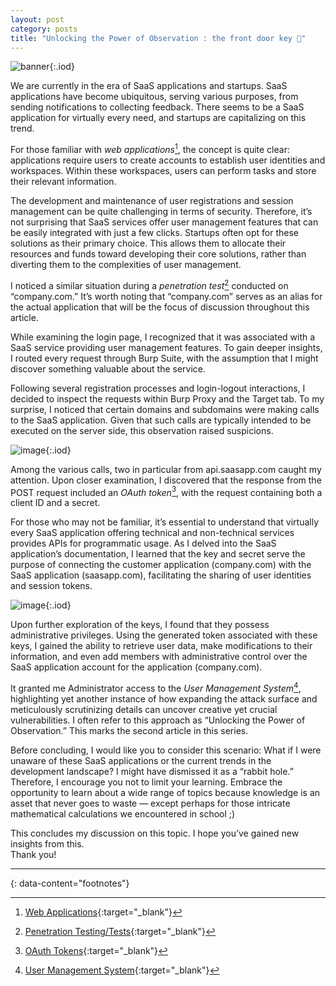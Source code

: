 ```yaml
---
layout: post
category: posts
title: "Unlocking the Power of Observation : the front door key 🔑"
---
```


![banner](https://miro.medium.com/v2/resize:fit:720/format:webp/1*sLr3oSvwjgfx_6N-Mzgv0g.png){:.iod}

We are currently in the era of SaaS applications and startups. SaaS applications have become ubiquitous, serving various purposes, from sending notifications to collecting feedback. There seems to be a SaaS application for virtually every need, and startups are capitalizing on this trend.

For those familiar with *web applications*[^1], the concept is quite clear: applications require users to create accounts to establish user identities and workspaces. Within these workspaces, users can perform tasks and store their relevant information.

The development and maintenance of user registrations and session management can be quite challenging in terms of security. Therefore, it’s not surprising that SaaS services offer user management features that can be easily integrated with just a few clicks. Startups often opt for these solutions as their primary choice. This allows them to allocate their resources and funds toward developing their core solutions, rather than diverting them to the complexities of user management.

I noticed a similar situation during a *penetration test*[^2] conducted on “company.com.” It’s worth noting that “company.com” serves as an alias for the actual application that will be the focus of discussion throughout this article.

While examining the login page, I recognized that it was associated with a SaaS service providing user management features. To gain deeper insights, I routed every request through Burp Suite, with the assumption that I might discover something valuable about the service.

Following several registration processes and login-logout interactions, I decided to inspect the requests within Burp Proxy and the Target tab. To my surprise, I noticed that certain domains and subdomains were making calls to the SaaS application. Given that such calls are typically intended to be executed on the server side, this observation raised suspicions.

![image](https://miro.medium.com/v2/resize:fit:720/format:webp/1*fDKgDM19nqs1NYWrNlbyDg.jpeg){:.iod}

Among the various calls, two in particular from api.saasapp.com caught my attention. Upon closer examination, I discovered that the response from the POST request included an *OAuth token*[^3], with the request containing both a client ID and a secret.

For those who may not be familiar, it’s essential to understand that virtually every SaaS application offering technical and non-technical services provides APIs for programmatic usage. As I delved into the SaaS application’s documentation, I learned that the key and secret serve the purpose of connecting the customer application (company.com) with the SaaS application (saasapp.com), facilitating the sharing of user identities and session tokens.

![image](https://miro.medium.com/v2/resize:fit:720/format:webp/1*d0iAUVZ-8GFNEO7HZcKlrg.jpeg){:.iod}

Upon further exploration of the keys, I found that they possess administrative privileges. Using the generated token associated with these keys, I gained the ability to retrieve user data, make modifications to their information, and even add members with administrative control over the SaaS application account for the application (company.com).

It granted me Administrator access to the *User Management System*[^4], highlighting yet another instance of how expanding the attack surface and meticulously scrutinizing details can uncover creative yet crucial vulnerabilities. I often refer to this approach as “Unlocking the Power of Observation.” This marks the second article in this series.

Before concluding, I would like you to consider this scenario: What if I were unaware of these SaaS applications or the current trends in the development landscape? I might have dismissed it as a “rabbit hole.” Therefore, I encourage you not to limit your learning. Embrace the opportunity to learn about a wide range of topics because knowledge is an asset that never goes to waste — except perhaps for those intricate mathematical calculations we encountered in school ;)

This concludes my discussion on this topic. I hope you’ve gained new insights from this.<br/>
Thank you! 

---
{: data-content="footnotes"}

[^1]: [Web Applications](https://aws.amazon.com/what-is/web-application/#:~:text=A%20web%20application%20is%20software,with%20customers%20conveniently%20and%20securely.){:target="_blank"}
[^2]: [Penetration Testing/Tests](https://www.synopsys.com/glossary/what-is-penetration-testing.html){:target="_blank"}
[^3]: [OAuth Tokens](https://www.rfc-editor.org/rfc/rfc6749){:target="_blank"}
[^4]: [User Management System](https://www.egnyte.com/guides/governance/user-management#:~:text=User%20management%20is%20a%20system,Providing%20users%20with%20authenticated%20access){:target="_blank"}